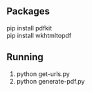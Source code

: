 ## Packages

pip install pdfkit  
pip install wkhtmltopdf

## Running
1. python get-urls.py
2. python generate-pdf.py